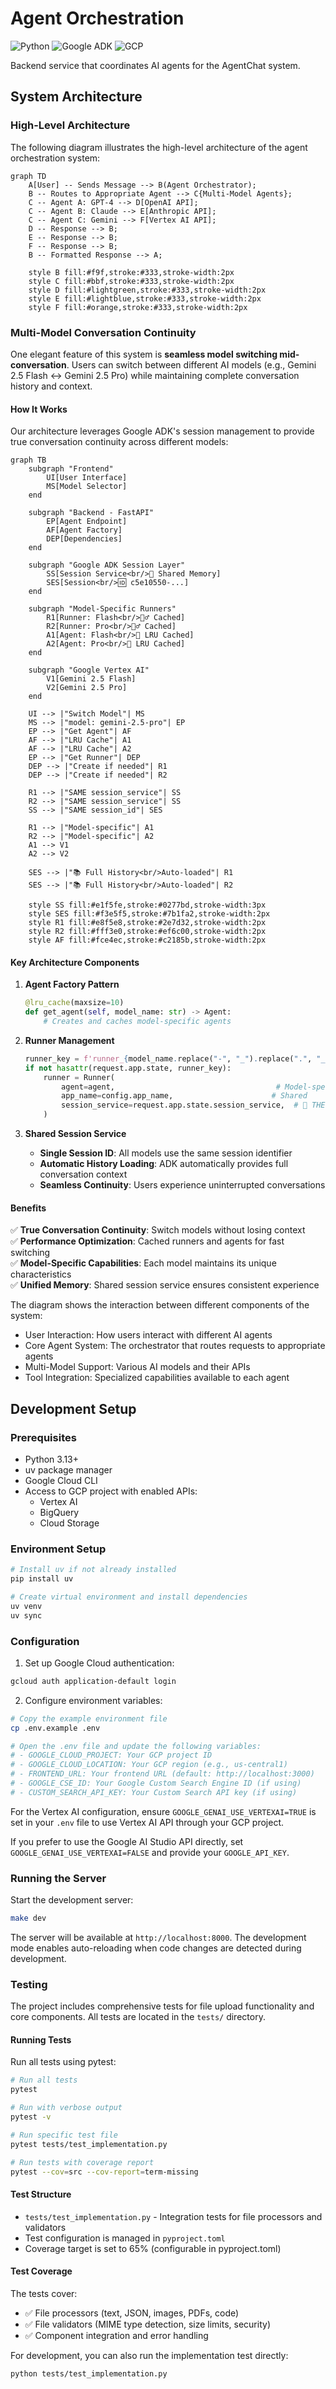 # Agent Orchestration

![Python](https://img.shields.io/badge/python-v3.13+-blue.svg)
![Google ADK](https://img.shields.io/badge/Google_ADK-0.2.0+-4285F4.svg)
![GCP](https://img.shields.io/badge/Google_Cloud-4285F4?logo=google-cloud&logoColor=white)

Backend service that coordinates AI agents for the AgentChat system.

## System Architecture

### High-Level Architecture

The following diagram illustrates the high-level architecture of the agent orchestration system:

```mermaid
graph TD
    A[User] -- Sends Message --> B(Agent Orchestrator);
    B -- Routes to Appropriate Agent --> C{Multi-Model Agents};
    C -- Agent A: GPT-4 --> D[OpenAI API];
    C -- Agent B: Claude --> E[Anthropic API];
    C -- Agent C: Gemini --> F[Vertex AI API];
    D -- Response --> B;
    E -- Response --> B;
    F -- Response --> B;
    B -- Formatted Response --> A;

    style B fill:#f9f,stroke:#333,stroke-width:2px
    style C fill:#bbf,stroke:#333,stroke-width:2px
    style D fill:#lightgreen,stroke:#333,stroke-width:2px
    style E fill:#lightblue,stroke:#333,stroke-width:2px
    style F fill:#orange,stroke:#333,stroke-width:2px
```

### Multi-Model Conversation Continuity

One elegant feature of this system is **seamless model switching mid-conversation**. Users can switch between different AI models (e.g., Gemini 2.5 Flash ↔ Gemini 2.5 Pro) while maintaining complete conversation history and context.

#### How It Works

Our architecture leverages Google ADK's session management to provide true conversation continuity across different models:

```mermaid
graph TB
    subgraph "Frontend"
        UI[User Interface]
        MS[Model Selector]
    end

    subgraph "Backend - FastAPI"
        EP[Agent Endpoint]
        AF[Agent Factory]
        DEP[Dependencies]
    end

    subgraph "Google ADK Session Layer"
        SS[Session Service<br/>📝 Shared Memory]
        SES[Session<br/>🆔 c5e10550-...]
    end

    subgraph "Model-Specific Runners"
        R1[Runner: Flash<br/>🏃‍♂️ Cached]
        R2[Runner: Pro<br/>🏃‍♂️ Cached]
        A1[Agent: Flash<br/>🤖 LRU Cached]
        A2[Agent: Pro<br/>🤖 LRU Cached]
    end

    subgraph "Google Vertex AI"
        V1[Gemini 2.5 Flash]
        V2[Gemini 2.5 Pro]
    end

    UI --> |"Switch Model"| MS
    MS --> |"model: gemini-2.5-pro"| EP
    EP --> |"Get Agent"| AF
    AF --> |"LRU Cache"| A1
    AF --> |"LRU Cache"| A2
    EP --> |"Get Runner"| DEP
    DEP --> |"Create if needed"| R1
    DEP --> |"Create if needed"| R2

    R1 --> |"SAME session_service"| SS
    R2 --> |"SAME session_service"| SS
    SS --> |"SAME session_id"| SES

    R1 --> |"Model-specific"| A1
    R2 --> |"Model-specific"| A2
    A1 --> V1
    A2 --> V2

    SES --> |"📚 Full History<br/>Auto-loaded"| R1
    SES --> |"📚 Full History<br/>Auto-loaded"| R2

    style SS fill:#e1f5fe,stroke:#0277bd,stroke-width:3px
    style SES fill:#f3e5f5,stroke:#7b1fa2,stroke-width:2px
    style R1 fill:#e8f5e8,stroke:#2e7d32,stroke-width:2px
    style R2 fill:#fff3e0,stroke:#ef6c00,stroke-width:2px
    style AF fill:#fce4ec,stroke:#c2185b,stroke-width:2px
```

#### Key Architecture Components

1. **Agent Factory Pattern**

   ```python
   @lru_cache(maxsize=10)
   def get_agent(self, model_name: str) -> Agent:
       # Creates and caches model-specific agents
   ```

2. **Runner Management**

   ```python
   runner_key = f'runner_{model_name.replace("-", "_").replace(".", "_")}'
   if not hasattr(request.app.state, runner_key):
       runner = Runner(
           agent=agent,                                    # Model-specific
           app_name=config.app_name,                      # Shared
           session_service=request.app.state.session_service,  # 🔑 THE MAGIC
       )
   ```

3. **Shared Session Service**
   - **Single Session ID**: All models use the same session identifier
   - **Automatic History Loading**: ADK automatically provides full conversation context
   - **Seamless Continuity**: Users experience uninterrupted conversations

#### Benefits

✅ **True Conversation Continuity**: Switch models without losing context  
✅ **Performance Optimization**: Cached runners and agents for fast switching  
✅ **Model-Specific Capabilities**: Each model maintains its unique characteristics  
✅ **Unified Memory**: Shared session service ensures consistent experience

The diagram shows the interaction between different components of the system:

- User Interaction: How users interact with different AI agents
- Core Agent System: The orchestrator that routes requests to appropriate agents
- Multi-Model Support: Various AI models and their APIs
- Tool Integration: Specialized capabilities available to each agent

## Development Setup

### Prerequisites

- Python 3.13+
- uv package manager
- Google Cloud CLI
- Access to GCP project with enabled APIs:
  - Vertex AI
  - BigQuery
  - Cloud Storage

### Environment Setup

```bash
# Install uv if not already installed
pip install uv

# Create virtual environment and install dependencies
uv venv
uv sync
```

### Configuration

1. Set up Google Cloud authentication:

```bash
gcloud auth application-default login
```

2. Configure environment variables:

```bash
# Copy the example environment file
cp .env.example .env

# Open the .env file and update the following variables:
# - GOOGLE_CLOUD_PROJECT: Your GCP project ID
# - GOOGLE_CLOUD_LOCATION: Your GCP region (e.g., us-central1)
# - FRONTEND_URL: Your frontend URL (default: http://localhost:3000)
# - GOOGLE_CSE_ID: Your Google Custom Search Engine ID (if using)
# - CUSTOM_SEARCH_API_KEY: Your Custom Search API key (if using)
```

For the Vertex AI configuration, ensure `GOOGLE_GENAI_USE_VERTEXAI=TRUE` is set in your `.env` file to use Vertex AI API through your GCP project.

If you prefer to use the Google AI Studio API directly, set `GOOGLE_GENAI_USE_VERTEXAI=FALSE` and provide your `GOOGLE_API_KEY`.

### Running the Server

Start the development server:

```bash
make dev
```

The server will be available at `http://localhost:8000`. The development mode enables auto-reloading when code changes are detected during development.

### Testing

The project includes comprehensive tests for file upload functionality and core components. All tests are located in the `tests/` directory.

#### Running Tests

Run all tests using pytest:

```bash
# Run all tests
pytest

# Run with verbose output
pytest -v

# Run specific test file
pytest tests/test_implementation.py

# Run tests with coverage report
pytest --cov=src --cov-report=term-missing
```

#### Test Structure

- `tests/test_implementation.py` - Integration tests for file processors and validators
- Test configuration is managed in `pyproject.toml`
- Coverage target is set to 65% (configurable in pyproject.toml)

#### Test Coverage

The tests cover:

- ✅ File processors (text, JSON, images, PDFs, code)
- ✅ File validators (MIME type detection, size limits, security)
- ✅ Component integration and error handling

For development, you can also run the implementation test directly:

```bash
python tests/test_implementation.py
```
